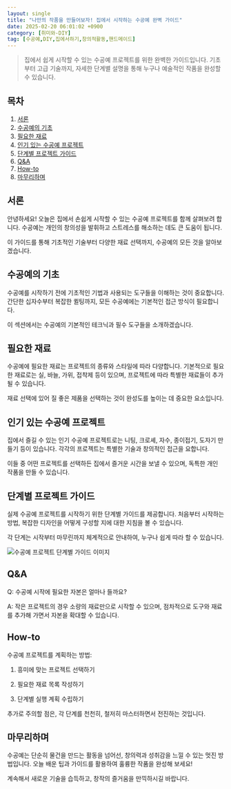 ```yaml
---
layout: single
title: "나만의 작품을 만들어보자! 집에서 시작하는 수공예 완벽 가이드"
date: 2025-02-20 06:01:02 +0900
category: [취미와-DIY]
tag: [수공예,DIY,집에서하기,창의적활동,핸드메이드]
---
```

  
> 집에서 쉽게 시작할 수 있는 수공예 프로젝트를 위한 완벽한 가이드입니다. 기초부터 고급 기술까지, 자세한 단계별 설명을 통해 누구나 예술적인 작품을 완성할 수 있습니다.

## 목차
1. [서론](#서론)
2. [수공예의 기초](#수공예의-기초)
3. [필요한 재료](#필요한-재료)
4. [인기 있는 수공예 프로젝트](#인기-있는-수공예-프로젝트)
5. [단계별 프로젝트 가이드](#단계별-프로젝트-가이드)
6. [Q&A](#qa)
7. [How-to](#how-to)
8. [마무리하며](#마무리하며)

## 서론

안녕하세요! 오늘은 집에서 손쉽게 시작할 수 있는 수공예 프로젝트를 함께 살펴보려 합니다. 수공예는 개인의 창의성을 발휘하고 스트레스를 해소하는 데도 큰 도움이 됩니다.


이 가이드를 통해 기초적인 기술부터 다양한 재료 선택까지, 수공예의 모든 것을 알아보겠습니다.



## 수공예의 기초

수공예를 시작하기 전에 기초적인 기법과 사용되는 도구들을 이해하는 것이 중요합니다. 간단한 십자수부터 복잡한 퀼팅까지, 모든 수공예에는 기본적인 접근 방식이 필요합니다.


이 섹션에서는 수공예의 기본적인 테크닉과 필수 도구들을 소개하겠습니다.



## 필요한 재료

수공예에 필요한 재료는 프로젝트의 종류와 스타일에 따라 다양합니다. 기본적으로 필요한 재료로는 실, 바늘, 가위, 접착제 등이 있으며, 프로젝트에 따라 특별한 재료들이 추가될 수 있습니다.


재료 선택에 있어 질 좋은 제품을 선택하는 것이 완성도를 높이는 데 중요한 요소입니다.



## 인기 있는 수공예 프로젝트

집에서 즐길 수 있는 인기 수공예 프로젝트로는 니팅, 크로셰, 자수, 종이접기, 도자기 만들기 등이 있습니다. 각각의 프로젝트는 특별한 기술과 창의적인 접근을 요합니다.


이들 중 어떤 프로젝트를 선택하든 집에서 즐거운 시간을 보낼 수 있으며, 독특한 개인 작품을 만들 수 있습니다.



## 단계별 프로젝트 가이드

실제 수공예 프로젝트를 시작하기 위한 단계별 가이드를 제공합니다. 처음부터 시작하는 방법, 복잡한 디자인을 어떻게 구성할 지에 대한 지침을 볼 수 있습니다.


각 단계는 시작부터 마무린까지 체계적으로 안내하여, 누구나 쉽게 따라 할 수 있습니다.


![수공예 프로젝트 단계별 가이드 이미지](undefined)



## Q&A

Q: 수공예 시작에 필요한 자본은 얼마나 들까요?


A: 작은 프로젝트의 경우 소량의 재료만으로 시작할 수 있으며, 점차적으로 도구와 재료를 추가해 가면서 자본을 확대할 수 있습니다.



## How-to

수공예 프로젝트를 계획하는 방법:


1. 흥미에 맞는 프로젝트 선택하기


2. 필요한 재료 목록 작성하기


3. 단계별 실행 계획 수립하기


추가로 주의할 점은, 각 단계를 천천히, 철저히 마스터하면서 전진하는 것입니다.



## 마무리하며

수공예는 단순히 물건을 만드는 활동을 넘어선, 창의력과 성취감을 느낄 수 있는 멋진 방법입니다. 오늘 배운 팁과 가이드를 활용하여 훌륭한 작품을 완성해 보세요!


계속해서 새로운 기술을 습득하고, 창작의 즐거움을 만끽하시길 바랍니다.

